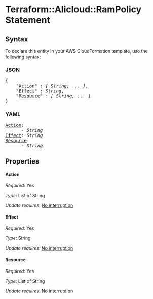 # Terraform::Alicloud::RamPolicy Statement

## Syntax

To declare this entity in your AWS CloudFormation template, use the following syntax:

### JSON

<pre>
{
    "<a href="#action" title="Action">Action</a>" : <i>[ String, ... ]</i>,
    "<a href="#effect" title="Effect">Effect</a>" : <i>String</i>,
    "<a href="#resource" title="Resource">Resource</a>" : <i>[ String, ... ]</i>
}
</pre>

### YAML

<pre>
<a href="#action" title="Action">Action</a>: <i>
      - String</i>
<a href="#effect" title="Effect">Effect</a>: <i>String</i>
<a href="#resource" title="Resource">Resource</a>: <i>
      - String</i>
</pre>

## Properties

#### Action

_Required_: Yes

_Type_: List of String

_Update requires_: [No interruption](https://docs.aws.amazon.com/AWSCloudFormation/latest/UserGuide/using-cfn-updating-stacks-update-behaviors.html#update-no-interrupt)

#### Effect

_Required_: Yes

_Type_: String

_Update requires_: [No interruption](https://docs.aws.amazon.com/AWSCloudFormation/latest/UserGuide/using-cfn-updating-stacks-update-behaviors.html#update-no-interrupt)

#### Resource

_Required_: Yes

_Type_: List of String

_Update requires_: [No interruption](https://docs.aws.amazon.com/AWSCloudFormation/latest/UserGuide/using-cfn-updating-stacks-update-behaviors.html#update-no-interrupt)

